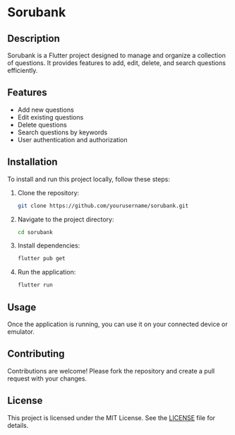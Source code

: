 # Sorubank

## Description
Sorubank is a Flutter project designed to manage and organize a collection of questions. It provides features to add, edit, delete, and search questions efficiently.

## Features
- Add new questions
- Edit existing questions
- Delete questions
- Search questions by keywords
- User authentication and authorization

## Installation
To install and run this project locally, follow these steps:

1. Clone the repository:
    ```bash
    git clone https://github.com/yourusername/sorubank.git
    ```

2. Navigate to the project directory:
    ```bash
    cd sorubank
    ```

3. Install dependencies:
    ```bash
    flutter pub get
    ```

4. Run the application:
    ```bash
    flutter run
    ```

## Usage
Once the application is running, you can use it on your connected device or emulator.

## Contributing
Contributions are welcome! Please fork the repository and create a pull request with your changes.

## License
This project is licensed under the MIT License. See the [LICENSE](LICENSE) file for details.
